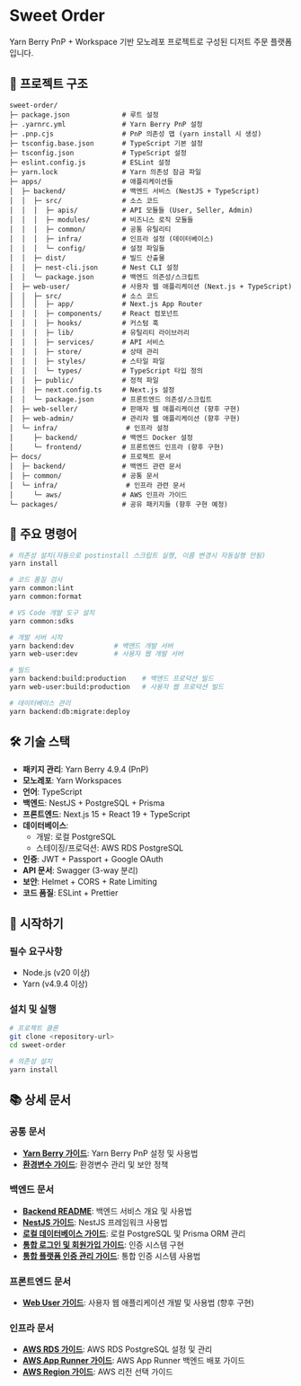 # Sweet Order

Yarn Berry PnP + Workspace 기반 모노레포 프로젝트로 구성된 디저트 주문 플랫폼입니다.

## 📁 프로젝트 구조

```
sweet-order/
├─ package.json             # 루트 설정
├─ .yarnrc.yml              # Yarn Berry PnP 설정
├─ .pnp.cjs                 # PnP 의존성 맵 (yarn install 시 생성)
├─ tsconfig.base.json       # TypeScript 기본 설정
├─ tsconfig.json            # TypeScript 설정
├─ eslint.config.js         # ESLint 설정
├─ yarn.lock                # Yarn 의존성 잠금 파일
├─ apps/                    # 애플리케이션들
│  ├─ backend/              # 백엔드 서비스 (NestJS + TypeScript)
│  │  ├─ src/               # 소스 코드
│  │  │  ├─ apis/           # API 모듈들 (User, Seller, Admin)
│  │  │  ├─ modules/        # 비즈니스 로직 모듈들
│  │  │  ├─ common/         # 공통 유틸리티
│  │  │  ├─ infra/          # 인프라 설정 (데이터베이스)
│  │  │  └─ config/         # 설정 파일들
│  │  ├─ dist/              # 빌드 산출물
│  │  ├─ nest-cli.json      # Nest CLI 설정
│  │  └─ package.json       # 백엔드 의존성/스크립트
│  ├─ web-user/             # 사용자 웹 애플리케이션 (Next.js + TypeScript)
│  │  ├─ src/               # 소스 코드
│  │  │  ├─ app/            # Next.js App Router
│  │  │  ├─ components/     # React 컴포넌트
│  │  │  ├─ hooks/          # 커스텀 훅
│  │  │  ├─ lib/            # 유틸리티 라이브러리
│  │  │  ├─ services/       # API 서비스
│  │  │  ├─ store/          # 상태 관리
│  │  │  ├─ styles/         # 스타일 파일
│  │  │  └─ types/          # TypeScript 타입 정의
│  │  ├─ public/            # 정적 파일
│  │  ├─ next.config.ts     # Next.js 설정
│  │  └─ package.json       # 프론트엔드 의존성/스크립트
│  ├─ web-seller/           # 판매자 웹 애플리케이션 (향후 구현)
│  ├─ web-admin/            # 관리자 웹 애플리케이션 (향후 구현)
│  └─ infra/                 # 인프라 설정
│     ├─ backend/           # 백엔드 Docker 설정
│     └─ frontend/          # 프론트엔드 인프라 (향후 구현)
├─ docs/                    # 프로젝트 문서
│  ├─ backend/              # 백엔드 관련 문서
│  ├─ common/               # 공통 문서
│  └─ infra/                 # 인프라 관련 문서
│     └─ aws/               # AWS 인프라 가이드
└─ packages/                # 공유 패키지들 (향후 구현 예정)
```

## 🚀 주요 명령어

```bash
# 의존성 설치(자동으로 postinstall 스크립트 실행, 이름 변경시 자동실행 안됨)
yarn install

# 코드 품질 검사
yarn common:lint
yarn common:format

# VS Code 개발 도구 설치
yarn common:sdks

# 개발 서버 시작
yarn backend:dev          # 백엔드 개발 서버
yarn web-user:dev         # 사용자 웹 개발 서버

# 빌드
yarn backend:build:production    # 백엔드 프로덕션 빌드
yarn web-user:build:production   # 사용자 웹 프로덕션 빌드

# 데이터베이스 관리
yarn backend:db:migrate:deploy
```

## 🛠 기술 스택

- **패키지 관리**: Yarn Berry 4.9.4 (PnP)
- **모노레포**: Yarn Workspaces
- **언어**: TypeScript
- **백엔드**: NestJS + PostgreSQL + Prisma
- **프론트엔드**: Next.js 15 + React 19 + TypeScript
- **데이터베이스**:
  - 개발: 로컬 PostgreSQL
  - 스테이징/프로덕션: AWS RDS PostgreSQL
- **인증**: JWT + Passport + Google OAuth
- **API 문서**: Swagger (3-way 분리)
- **보안**: Helmet + CORS + Rate Limiting
- **코드 품질**: ESLint + Prettier

## 🚀 시작하기

### 필수 요구사항

- Node.js (v20 이상)
- Yarn (v4.9.4 이상)

### 설치 및 실행

```bash
# 프로젝트 클론
git clone <repository-url>
cd sweet-order

# 의존성 설치
yarn install
```

## 📚 상세 문서

### 공통 문서

- **[Yarn Berry 가이드](./docs/common/yarnberry%20-%20가이드.md)**: Yarn Berry PnP 설정 및 사용법
- **[환경변수 가이드](./docs/common/환경변수%20-%20가이드.md)**: 환경변수 관리 및 보안 정책

### 백엔드 문서

- **[Backend README](./docs/backend/README.md)**: 백엔드 서비스 개요 및 사용법
- **[NestJS 가이드](./docs/backend/NestJS%20-%20가이드.md)**: NestJS 프레임워크 사용법
- **[로컬 데이터베이스 가이드](<./docs/backend/데이터베이스(로컬)%20-%20가이드.md>)**: 로컬 PostgreSQL 및 Prisma ORM 관리
- **[통합 로그인 및 회원가입 가이드](./docs/backend/통합%20로그인%20및%20회원가입%20-%20가이드.md)**: 인증 시스템 구현
- **[통합 플랫폼 인증 관리 가이드](./docs/backend/통합%20플랫폼%20인증%20관리%20-%20가이드.md)**: 통합 인증 시스템 사용법

### 프론트엔드 문서

- **[Web User 가이드](./docs/web-user/)**: 사용자 웹 애플리케이션 개발 및 사용법 (향후 구현)

### 인프라 문서

- **[AWS RDS 가이드](<./docs/infra/aws/AWS%20RDS(데이터베이스)%20-%20가이드.md>)**: AWS RDS PostgreSQL 설정 및 관리
- **[AWS App Runner 가이드](<./docs/infra/aws/AWS%20App%20Runner(backend)%20-%20가이드.md>)**: AWS App Runner 백엔드 배포 가이드
- **[AWS Region 가이드](./docs/infra/aws/AWS%20Region%20-%20가이드.md)**: AWS 리전 선택 가이드
